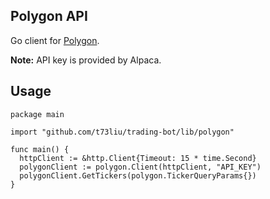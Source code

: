 ## Polygon API

Go client for [Polygon](https://polygon.io/).

**Note:** API key is provided by Alpaca.

## Usage

```golang
package main

import "github.com/t73liu/trading-bot/lib/polygon"

func main() {
  httpClient := &http.Client{Timeout: 15 * time.Second}
  polygonClient := polygon.Client(httpClient, "API_KEY")
  polygonClient.GetTickers(polygon.TickerQueryParams{})
}
```
